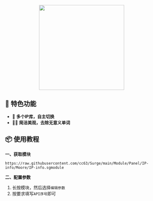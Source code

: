 <div align="center">
    
<img src="https://raw.githubusercontent.com/cc63/Surge/main/Module/Panel/IP-info/Moore/IP.png" width="280">

</div>

## 🌟 特色功能

- 📱 **多个IP库，自主切换**
- 🧑‍🎨 **简洁美观，去除无意义单词**

## 📦 使用教程

**一、获取模块**

```
https://raw.githubusercontent.com/cc63/Surge/main/Module/Panel/IP-info/Moore/IP-info.sgmodule
```


**二、配置参数**

1. 长按模块，然后选择`编辑参数`
2. 按要求填写`API序号`即可
